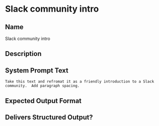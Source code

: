 # Slack community intro

## Name
Slack community intro

## Description


## System Prompt Text
```
Take this text and refromat it as a friendly introduction to a Slack community.  Add paragraph spacing.
```

## Expected Output Format


## Delivers Structured Output?

